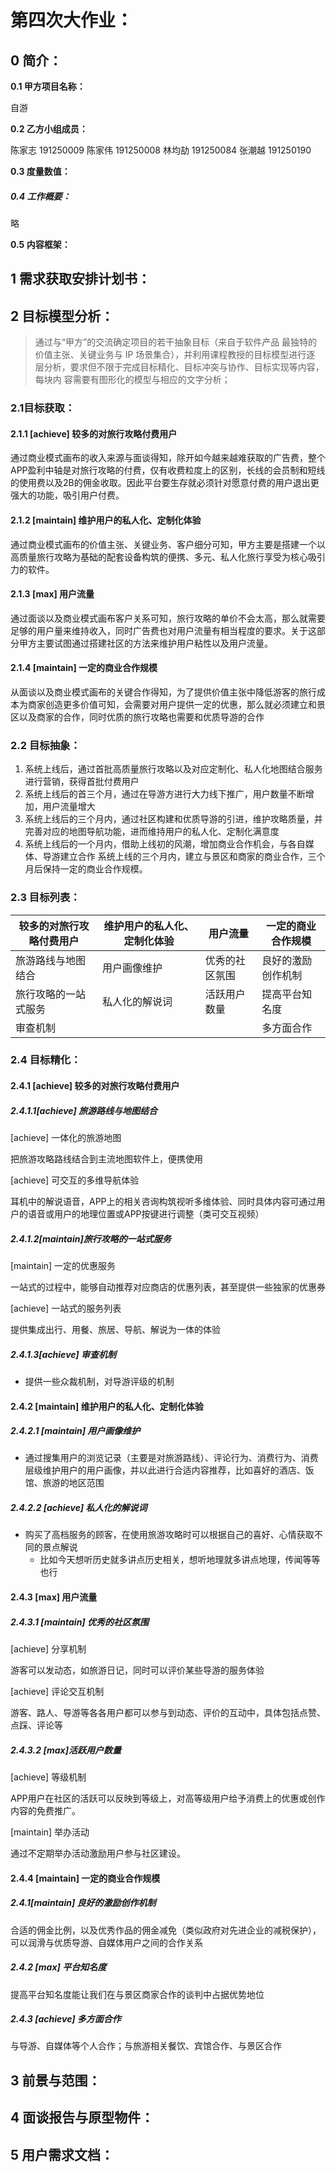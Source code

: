 # 第四次大作业：

## 0 简介：

**0.1 甲方项目名称：**

自游

**0.2 乙方小组成员：**

陈家志 191250009 
陈家伟 191250008 
林均劼 191250084 
张潮越 191250190

**0.3 度量数值：**

##### 0.4 工作概要：

略

**0.5 内容框架：**

## 1 需求获取安排计划书：

## 2 目标模型分析：

> 通过与“甲方”的交流确定项目的若干抽象目标（来自于软件产品 最独特的价值主张、关键业务与 IP 场景集合），并利用课程教授的目标模型进行逐 层分析，要求但不限于完成目标精化、目标冲突与协作、目标实现等内容，每块内 容需要有图形化的模型与相应的文字分析；

### 2.1目标获取：

#### 2.1.1 [achieve] 较多的对旅行攻略付费用户

通过商业模式画布的收入来源与面谈得知，除开如今越来越难获取的广告费，整个APP盈利中轴是对旅行攻略的付费，仅有收费粒度上的区别，长线的会员制和短线的使用费以及2B的佣金收取。因此平台要生存就必须针对愿意付费的用户退出更强大的功能，吸引用户付费。

#### 2.1.2 [maintain] 维护用户的私人化、定制化体验

通过商业模式画布的价值主张、关键业务、客户细分可知，甲方主要是搭建一个以高质量旅行攻略为基础的配套设备构筑的便携、多元、私人化旅行享受为核心吸引力的软件。

#### 2.1.3 [max] 用户流量

通过面谈以及商业模式画布客户关系可知，旅行攻略的单价不会太高，那么就需要足够的用户量来维持收入，同时广告费也对用户流量有相当程度的要求。关于这部分甲方主要试图通过搭建社区的方法来维护用户粘性以及用户流量。

#### 2.1.4 [maintain] 一定的商业合作规模

从面谈以及商业模式画布的关键合作得知，为了提供价值主张中降低游客的旅行成本为商家创造更多价值可知，会需要对用户提供一定的优惠，那么就必须建立和景区以及商家的合作，同时优质的旅行攻略也需要和优质导游的合作

### 2.2 目标抽象：

1. 系统上线后，通过首批高质量旅行攻略以及对应定制化、私人化地图结合服务进行营销，获得首批付费用户
2. 系统上线后的首三个月，通过在导游方进行大力线下推广，用户数量不断增加，用户流量增大
3. 系统上线后的三个月内，通过社区构建和优质导游的引进，维护攻略质量，并完善对应的地图导航功能，进而维持用户的私人化、定制化满意度
4. 系统上线后的一个月内，借助上线初的风潮，增加商业合作机会，与各自媒体、导游建立合作
   系统上线的三个月内，建立与景区和商家的商业合作，三个月后保持一定的商业合作规模。

### 2.3 目标列表：

| 较多的对旅行攻略付费用户 | 维护用户的私人化、定制化体验 | 用户流量       | 一定的商业合作规模 |
| ------------------------ | ---------------------------- | -------------- | ------------------ |
| 旅游路线与地图结合       | 用户画像维护                 | 优秀的社区氛围 | 良好的激励创作机制 |
| 旅行攻略的一站式服务     | 私人化的解说词               | 活跃用户数量   | 提高平台知名度     |
| 审查机制                 |                              |                | 多方面合作         |

### 2.4 目标精化：

#### 2.4.1 [achieve] 较多的对旅行攻略付费用户

##### 2.4.1.1[achieve] 旅游路线与地图结合

[achieve] 一体化的旅游地图

把旅游攻略路线结合到主流地图软件上，便携使用

[achieve] 可交互的多维导航体验

耳机中的解说语音，APP上的相关咨询构筑视听多维体验、同时具体内容可通过用户的语音或用户的地理位置或APP按键进行调整（类可交互视频）

##### 2.4.1.2[maintain]旅行攻略的一站式服务

[maintain] 一定的优惠服务

一站式的过程中，能够自动推荐对应商店的优惠列表，甚至提供一些独家的优惠券

[achieve] 一站式的服务列表

提供集成出行、用餐、旅居、导航、解说为一体的体验

##### 2.4.1.3[achieve] 审查机制

- 提供一些众裁机制，对导游评级的机制



#### 2.4.2 [maintain] 维护用户的私人化、定制化体验

##### 2.4.2.1 [maintain] 用户画像维护

- 通过搜集用户的浏览记录（主要是对旅游路线）、评论行为、消费行为、消费层级维护用户的用户画像，并以此进行合适内容推荐，比如喜好的酒店、饭馆、旅游的地区范围

##### 2.4.2.2 [achieve] 私人化的解说词

- 购买了高档服务的顾客，在使用旅游攻略时可以根据自己的喜好、心情获取不同的景点解说
  - 比如今天想听历史就多讲点历史相关，想听地理就多讲点地理，传闻等等也行



#### 2.4.3 [max] 用户流量

##### 2.4.3.1 [maintain] 优秀的社区氛围

[achieve] 分享机制

游客可以发动态，如旅游日记，同时可以评价某些导游的服务体验

[achieve] 评论交互机制

游客、路人、导游等各各用户都可以参与到动态、评价的互动中，具体包括点赞、点踩、评论等



##### 2.4.3.2 [max]活跃用户数量

[achieve] 等级机制

APP用户在社区的活跃可以反映到等级上，对高等级用户给予消费上的优惠或创作内容的免费推广。

[maintain] 举办活动

通过不定期举办活动激励用户参与社区建设。



#### 2.4.4 [maintain] 一定的商业合作规模

##### 2.4.1[maintain] 良好的激励创作机制

合适的佣金比例，以及优秀作品的佣金减免（类似政府对先进企业的减税保护），可以润滑与优质导游、自媒体用户之间的合作关系

##### 2.4.2 [max] 平台知名度

提高平台知名度能让我们在与景区商家合作的谈判中占据优势地位

##### 2.4.3 [achieve] 多方面合作

与导游、自媒体等个人合作；与旅游相关餐饮、宾馆合作、与景区合作

## 3 前景与范围：

## 4 面谈报告与原型物件：

## 5 用户需求文档：

#### 